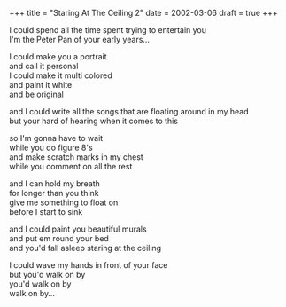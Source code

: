 +++
title = "Staring At The Ceiling 2"
date = 2002-03-06
draft = true
+++

I could spend all the time spent trying to entertain you  
I'm the Peter Pan of your early years&#8230;

I could make you a portrait  
and call it personal  
I could make it multi colored  
and paint it white  
and be original

and I could write all the songs that are floating around in my head  
but your hard of hearing when it comes to this

so I'm gonna have to wait  
while you do figure 8's  
and make scratch marks in my chest  
while you comment on all the rest

and I can hold my breath  
for longer than you think  
give me something to float on  
before I start to sink

and I could paint you beautiful murals  
and put em round your bed  
and you'd fall asleep staring at the ceiling

I could wave my hands in front of your face  
but you'd walk on by  
you'd walk on by  
walk on by&#8230;